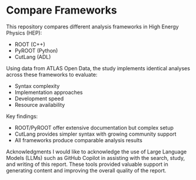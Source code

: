 # Compare Frameworks

This repository compares different analysis frameworks in High Energy Physics (HEP):
- ROOT (C++)
- PyROOT (Python)
- CutLang (ADL)

Using data from ATLAS Open Data, the study implements identical analyses across these frameworks to evaluate:
- Syntax complexity
- Implementation approaches
- Development speed
- Resource availability

Key findings:
- ROOT/PyROOT offer extensive documentation but complex setup
- CutLang provides simpler syntax with growing community support
- All frameworks produce comparable analysis results

Acknowledgments
I would like to acknowledge the use of Large Language Models (LLMs) such as GitHub Copilot in assisting with the search, study, and writing of this report. These tools provided valuable support in generating content and improving the overall quality of the report.
